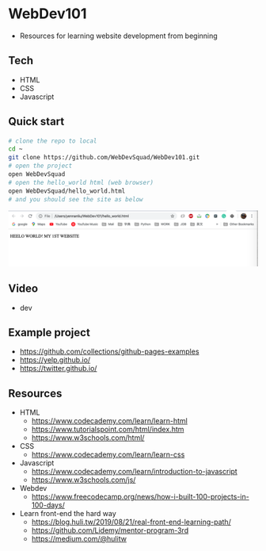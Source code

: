 # WebDev101
- Resources for learning website development from beginning

## Tech
- HTML
- CSS
- Javascript 

## Quick start
```bash
# clone the repo to local
cd ~
git clone https://github.com/WebDevSquad/WebDev101.git
# open the project 
open WebDevSquad
# open the hello_world html (web browser)
open WebDevSquad/hello_world.html
# and you should see the site as below
```
<p align="center"><img src ="https://github.com/WebDevSquad/WebDev101/blob/master/doc/pic/hello_world_site.png"></p>

## Video
- dev 

## Example project
- https://github.com/collections/github-pages-examples
- https://yelp.github.io/
- https://twitter.github.io/

## Resources
- HTML
	- https://www.codecademy.com/learn/learn-html
	- https://www.tutorialspoint.com/html/index.htm
	- https://www.w3schools.com/html/
- CSS 
	- https://www.codecademy.com/learn/learn-css
- Javascript
	- https://www.codecademy.com/learn/introduction-to-javascript
	- https://www.w3schools.com/js/
- Webdev
	- https://www.freecodecamp.org/news/how-i-built-100-projects-in-100-days/
- Learn front-end the hard way
	- https://blog.huli.tw/2019/08/21/real-front-end-learning-path/
	- https://github.com/Lidemy/mentor-program-3rd
	- https://medium.com/@hulitw

